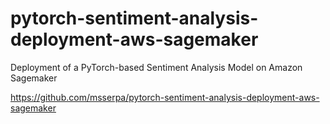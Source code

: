 # pytorch-sentiment-analysis-deployment-aws-sagemaker
Deployment of a PyTorch-based Sentiment Analysis Model on Amazon Sagemaker

https://github.com/msserpa/pytorch-sentiment-analysis-deployment-aws-sagemaker